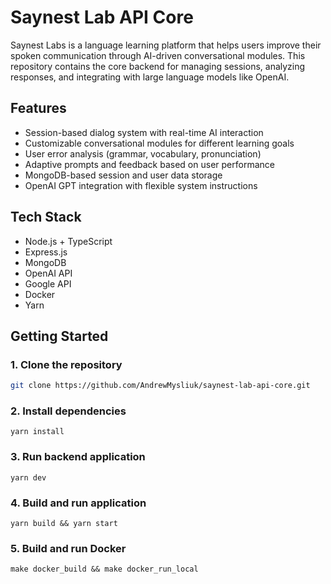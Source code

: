 # Saynest Lab API Core

Saynest Labs is a language learning platform that helps users improve their spoken communication through AI-driven conversational modules. This repository contains the core backend for managing sessions, analyzing responses, and integrating with large language models like OpenAI.

## Features

- Session-based dialog system with real-time AI interaction
- Customizable conversational modules for different learning goals
- User error analysis (grammar, vocabulary, pronunciation)
- Adaptive prompts and feedback based on user performance
- MongoDB-based session and user data storage
- OpenAI GPT integration with flexible system instructions

## Tech Stack

- Node.js + TypeScript
- Express.js
- MongoDB
- OpenAI API
- Google API
- Docker
- Yarn

## Getting Started

### 1. Clone the repository

```bash
git clone https://github.com/AndrewMysliuk/saynest-lab-api-core.git
```

### 2. Install dependencies

```
yarn install
```

### 3. Run backend application

```
yarn dev
```

### 4. Build and run application

```
yarn build && yarn start
```

### 5. Build and run Docker

```
make docker_build && make docker_run_local
```
